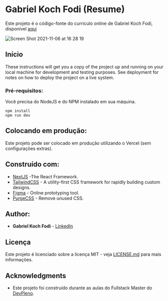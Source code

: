 # Gabriel Koch Fodi (Resume)

Este projeto é o código-fonte do curriculo online de Gabriel Koch Fodi, disponível [aqui](https://gabrikf-resume.vercel.app/)

![Screen Shot 2021-11-06 at 16 28 19](https://user-images.githubusercontent.com/67654630/140621633-37a2d200-c45f-4d51-9184-c934f834436a.png)

## Início

These instructions will get you a copy of the project up and running on your local machine for development and testing purposes. See deployment for notes on how to deploy the project on a live system.

### Pré-requisitos:

Você precisa do NodeJS e do NPM instalado em sua máquina.

```
npm install
npm run dev
```

## Colocando em produção:

Este projeto pode ser colocado em produção utilizando o Vercel (sem configurações extras).

## Construído com:

* [NextJS](https://nextjs.org/) -The React Framework.
* [TailwindCSS](https://tailwindcss.com/) - A utility-first CSS framework for
rapidly building custom designs.
* [Figma](https://figma.com/) - Online prototyping tool.
* [PurgeCSS](https://purgecss.com/) - Remove unused CSS. 

## Author:

* **Gabriel Koch Fodi** - [LinkedIn](https://www.linkedin.com/in/gabriel-koch-fodi-36b12b8b/d)

## Licença

Este projeto é licenciado sobre a licença MIT - veja [LICENSE.md](LICENSE.md) para mais informações.

## Acknowledgments

* Este projeto foi construído durante as aulas do Fullstack Master do [DevPleno](https://devpleno.com).
